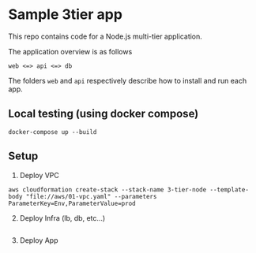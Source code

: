 # Sample 3tier app
This repo contains code for a Node.js multi-tier application.

The application overview is as follows

```
web <=> api <=> db
```

The folders `web` and `api` respectively describe how to install and run each app.

##  Local testing (using docker compose)
```
docker-compose up --build
```

## Setup
1. Deploy VPC
```
aws cloudformation create-stack --stack-name 3-tier-node --template-body "file://aws/01-vpc.yaml" --parameters ParameterKey=Env,ParameterValue=prod
```

2. Deploy Infra (lb, db, etc...)
```
```

3. Deploy App
```
```
